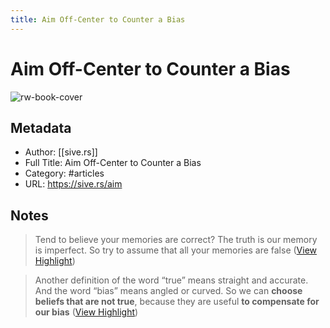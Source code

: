```yaml
---
title: Aim Off-Center to Counter a Bias
---
```

# Aim Off-Center to Counter a Bias

![rw-book-cover](https://readwise-assets.s3.amazonaws.com/static/images/article4.6bc1851654a0.png)

## Metadata
- Author: [[sive.rs]]
- Full Title: Aim Off-Center to Counter a Bias
- Category: #articles
- URL: https://sive.rs/aim

## Notes
> Tend to believe your memories are correct? 
> The truth is our memory is imperfect. 
> So try to assume that all your memories are false ([View Highlight](https://read.readwise.io/read/01gtz8z5p5y2s14t010h33ez2t))

> Another definition of the word “true” means straight and accurate. And the word “bias” means angled or curved. So we can **choose beliefs that are not true**, because they are useful **to compensate for our bias** ([View Highlight](https://read.readwise.io/read/01gtz8zxsmrtgg53v7kypd9v2v))


